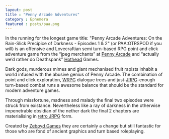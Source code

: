 ```yaml
---
layout: post
title : "Penny Arcade Adventures"
category : Ephemera
featured : posts/paa.png
---
```

In the running for the longest game title: "Penny Arcade Adventures: On the Rain-Slick Precipice of Darkness - Episodes 1 & 2" (or PAA:OTRSPOD if you will) is an offensive and Lovecraftian semi turn-based RPG point and click adventure game from the “jpeg merchants” 
at [Penny Arcade](http://penny-arcade.com/) and “actually we’d rather do Deathspank” [Hothead](http://hotheadgames.com) Games.

Dark gods, murderous mimes and giant mechanised fruit rapists inhabit a world infused with the abusive genius of Penny Arcade. 
The combination of point and click exploration, [WRPG](http://en.wikipedia.org/wiki/Role-playing_video_game#Cultural_differences) dialogue trees 
and just-[JRPG](http://en.wikipedia.org/wiki/Role-playing_video_game#Cultural_differences)-enough turn-based combat runs a awesome balance that 
should be the standard for modern adventure games.

Through missfortune, madness and malady the final two episodes were struck from existance. Nevertheless like a ray of darkness in the otherwise impenetrable obsidian of the nether dark the final 2 chapters are materialising in [retro JRPG](http://www.penny-arcade.com/rainslick/) form.

Created by [Zeboyd Games](http://zeboyd.com) they are certainly a change but still fantastic for those who are fond of ancient graphics and turn based roleplaying.